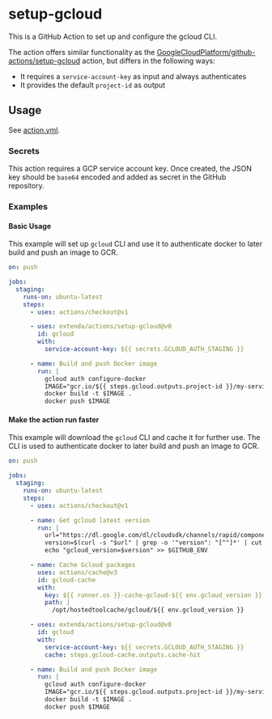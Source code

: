 # setup-gcloud

This is a GitHub Action to set up and configure the gcloud CLI.

The action offers similar functionality as the [GoogleCloudPlatform/github-actions/setup-gcloud](https://github.com/GoogleCloudPlatform/github-actions/tree/master/setup-gcloud)
action, but differs in the following ways:

  * It requires a `service-account-key` as input and always authenticates
  * It provides the default `project-id` as output

## Usage

See [action.yml](action.yml).

### Secrets

This action requires a GCP service account key. Once created, the JSON key should be `base64` encoded and added as
secret in the GitHub repository.

### Examples

#### Basic Usage

This example will set up `gcloud` CLI and use it to authenticate docker to later build and push an image to GCR.

```yaml
on: push

jobs:
  staging:
    runs-on: ubuntu-latest
    steps:
      - uses: actions/checkout@v1

      - uses: extenda/actions/setup-gcloud@v0
        id: gcloud
        with:
          service-account-key: ${{ secrets.GCLOUD_AUTH_STAGING }}

      - name: Build and push Docker image
        run: |
          gcloud auth configure-docker
          IMAGE="gcr.io/${{ steps.gcloud.outputs.project-id }}/my-service:$GITHUB_SHA"
          docker build -t $IMAGE .
          docker push $IMAGE
```

#### Make the action run faster

This example will download the `gcloud` CLI and cache it for further use. The CLI is used to authenticate docker to later build and push an image to GCR.

```yaml
on: push

jobs:
  staging:
    runs-on: ubuntu-latest
    steps:
      - uses: actions/checkout@v1

      - name: Get gcloud latest version
        run: |
          url="https://dl.google.com/dl/cloudsdk/channels/rapid/components-2.json"
          version=$(curl -s "$url" | grep -o '"version": "[^"]*' | cut -d'"' -f4)
          echo "gcloud_version=$version" >> $GITHUB_ENV

      - name: Cache Gcloud packages
        uses: actions/cache@v3
        id: gcloud-cache
        with:
          key: ${{ runner.os }}-cache-gcloud-${{ env.gcloud_version }}
          path: |
            /opt/hostedtoolcache/gcloud/${{ env.gcloud_version }}

      - uses: extenda/actions/setup-gcloud@v0
        id: gcloud
        with:
          service-account-key: ${{ secrets.GCLOUD_AUTH_STAGING }}
          cache: steps.gcloud-cache.outputs.cache-hit

      - name: Build and push Docker image
        run: |
          gcloud auth configure-docker
          IMAGE="gcr.io/${{ steps.gcloud.outputs.project-id }}/my-service:$GITHUB_SHA"
          docker build -t $IMAGE .
          docker push $IMAGE
```
